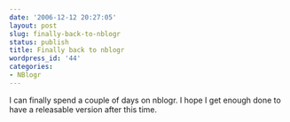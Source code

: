```yaml
---
date: '2006-12-12 20:27:05'
layout: post
slug: finally-back-to-nblogr
status: publish
title: Finally back to nblogr
wordpress_id: '44'
categories:
- NBlogr
---
```


I can finally spend a couple of days on nblogr. I hope I get enough done to have a releasable version after this time.
